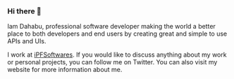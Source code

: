 ### Hi there 👋

Iam Dahabu, professional software developer making the world a better place to both developers and end users by creating great and simple to use APIs and UIs.

I work at [iPFSoftwares](https://www.ipfsoftwares.com). If you would like to discuss anything about my work or personal projects, you can follow me on Twitter. You can also visit my website for more information about me.

<!--
**mkawa125/mkawa125** is a ✨ _special_ ✨ repository because its `README.md` (this file) appears on your GitHub profile.

Here are some ideas to get you started:

- 🔭 I’m currently working on ...
- 🌱 I’m currently learning ...
- 👯 I’m looking to collaborate on ...
- 🤔 I’m looking for help with ...
- 💬 Ask me about ...
- 📫 How to reach me: ...
- 😄 Pronouns: ...
- ⚡ Fun fact: ...
-->
